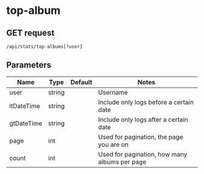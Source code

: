 # top-album

## GET request

`/api/stats/top-albums[?user]`

## Parameters

|Name|Type|Default|Notes|
|---|---|---|---|
|user|string||Username|
|ltDateTime|string||Include only logs before a certain date|
|gtDateTime|string||Include only logs after a certain date|
|page|int||Used for pagination, the page you are on|
|count|int||Used for pagination, how many albums per page|